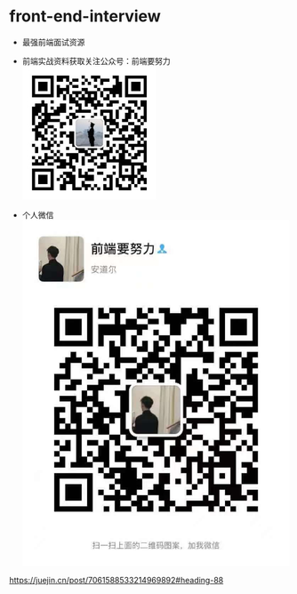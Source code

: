 # front-end-interview
- 最强前端面试资源
- 前端实战资料获取关注公众号：前端要努力
![image](erweima/gong.jpg)
  
- 个人微信
![image](erweima/we.jpg)

https://juejin.cn/post/7061588533214969892#heading-88